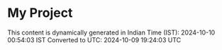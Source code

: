 # My Project

This content is dynamically generated in Indian Time (IST): 2024-10-10 00:54:03 IST
Converted to UTC: 2024-10-09 19:24:03 UTC
